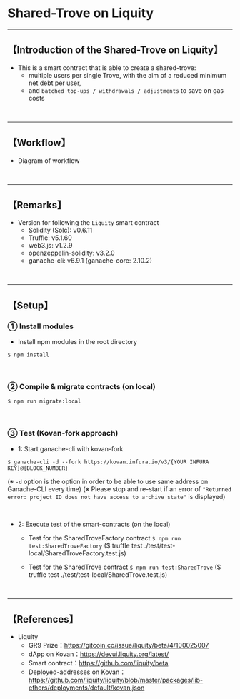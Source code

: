# Shared-Trove on Liquity

***
## 【Introduction of the Shared-Trove on Liquity】
- This is a smart contract that is able to create a shared-trove: 
  - multiple users per single Trove, with the aim of a reduced minimum net debt per user, 
  - and `batched top-ups / withdrawals / adjustments` to save on gas costs

&nbsp;

***

## 【Workflow】
- Diagram of workflow  

&nbsp;

***

## 【Remarks】
- Version for following the `Liquity` smart contract
  - Solidity (Solc): v0.6.11
  - Truffle: v5.1.60
  - web3.js: v1.2.9
  - openzeppelin-solidity: v3.2.0
  - ganache-cli: v6.9.1 (ganache-core: 2.10.2)


&nbsp;

***

## 【Setup】
### ① Install modules
- Install npm modules in the root directory
```
$ npm install
```

<br>

### ② Compile & migrate contracts (on local)
```
$ npm run migrate:local
```

<br>

### ③ Test (Kovan-fork approach)
- 1: Start ganache-cli with kovan-fork
```
$ ganache-cli -d --fork https://kovan.infura.io/v3/{YOUR INFURA KEY}@{BLOCK_NUMBER}
```
(※ `-d` option is the option in order to be able to use same address on Ganache-CLI every time)
(※ Please stop and re-start if an error of `"Returned error: project ID does not have access to archive state"` is displayed)

<br>

- 2: Execute test of the smart-contracts (on the local)
  - Test for the SharedTroveFactory contract
    `$ npm run test:SharedTroveFactory`
    ($ truffle test ./test/test-local/SharedTroveFactory.test.js)

  - Test for the SharedTrove contract
    `$ npm run test:SharedTrove`
    ($ truffle test ./test/test-local/SharedTrove.test.js)

<br>


***

## 【References】
- Liquity
  - GR9 Prize：https://gitcoin.co/issue/liquity/beta/4/100025007
  - dApp on Kovan：https://devui.liquity.org/latest/
  - Smart contract：https://github.com/liquity/beta
  - Deployed-addresses on Kovan：https://github.com/liquity/liquity/blob/master/packages/lib-ethers/deployments/default/kovan.json

